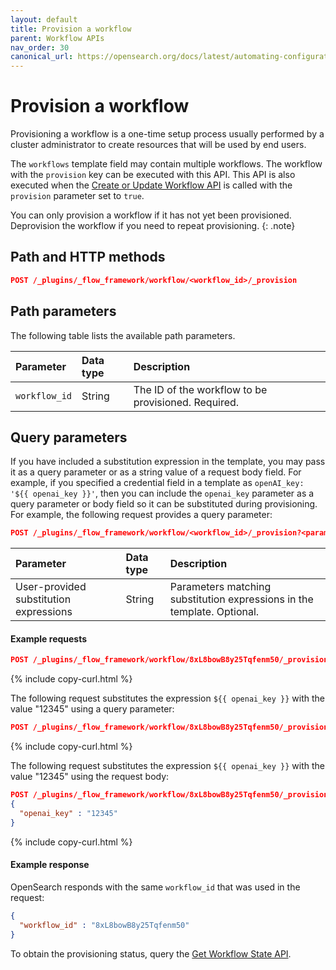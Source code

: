 ```yaml
---
layout: default
title: Provision a workflow
parent: Workflow APIs
nav_order: 30
canonical_url: https://opensearch.org/docs/latest/automating-configurations/api/provision-workflow/
---
```


# Provision a workflow

Provisioning a workflow is a one-time setup process usually performed by a cluster administrator to create resources that will be used by end users.  

The `workflows` template field may contain multiple workflows. The workflow with the `provision` key can be executed with this API. This API is also executed when the [Create or Update Workflow API]({{site.url}}{{site.baseurl}}/automating-configurations/api/create-workflow/) is called with the `provision` parameter set to `true`.

You can only provision a workflow if it has not yet been provisioned. Deprovision the workflow if you need to repeat provisioning.
{: .note}

## Path and HTTP methods

```json
POST /_plugins/_flow_framework/workflow/<workflow_id>/_provision
```

## Path parameters

The following table lists the available path parameters. 

| Parameter | Data type | Description |
| :--- | :--- | :--- |
| `workflow_id` | String | The ID of the workflow to be provisioned. Required. |

## Query parameters

If you have included a substitution expression in the template, you may pass it as a query parameter or as a string value of a request body field. For example, if you specified a credential field in a template as `openAI_key: '${{ openai_key }}'`, then you can include the `openai_key` parameter as a query parameter or body field so it can be substituted during provisioning. For example, the following request provides a query parameter:

```json
POST /_plugins/_flow_framework/workflow/<workflow_id>/_provision?<parameter>=<value>
```

| Parameter | Data type | Description |
| :--- | :--- | :--- |
| User-provided substitution expressions | String | Parameters matching substitution expressions in the template. Optional. |

#### Example requests

```json
POST /_plugins/_flow_framework/workflow/8xL8bowB8y25Tqfenm50/_provision
```
{% include copy-curl.html %}

The following request substitutes the expression `${{ openai_key }}` with the value "12345" using a query parameter:

```json
POST /_plugins/_flow_framework/workflow/8xL8bowB8y25Tqfenm50/_provision?openai_key=12345
```
{% include copy-curl.html %}

The following request substitutes the expression `${{ openai_key }}` with the value "12345" using the request body:

```json
POST /_plugins/_flow_framework/workflow/8xL8bowB8y25Tqfenm50/_provision
{
  "openai_key" : "12345"
}
```
{% include copy-curl.html %}

#### Example response

OpenSearch responds with the same `workflow_id` that was used in the request:

```json
{
  "workflow_id" : "8xL8bowB8y25Tqfenm50"
}
```

To obtain the provisioning status, query the [Get Workflow State API]({{site.url}}{{site.baseurl}}/automating-configurations/api/get-workflow-status/).